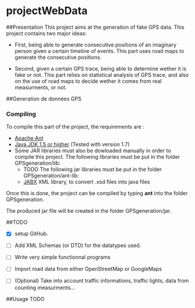 # projectWebData

##Presentation 
This project aims at the generation of fake GPS data. This project contains two major ideas:
- First, being able to generate consecutive positions of an imaginary person given a certain timeline of events. This part uses road maps to generate the consecutive positions. 

- Second, given a certain GPS trace, being able to determine wether it is fake or not. This part relies on statistical analysis of GPS trace, and also on the use of road maps to decide wether it comes from real measurments, or not.


##Generation de données GPS

### Compiling
To compile this part of the project, the requirements are :
- [Apache Ant](http://ant.apache.org/)
- [Java JDK 1.5 or higher](http://www.oracle.com/technetwork/java/javase/downloads/index.html) (Tested with version 1.7)
- Some JAR libraries must also be dowloaded manually in order to compile this project. 
 The following libraries must be put in the folder GPSgeneration/lib:
  - TODO
The following jar libraries must be put in the folder GPSgeneration/ant-lib:
  - [JABX](https://jaxb.java.net/) XML library, to convert .xsd files into java files
 
Once this is done, the project can be compiled by typing **ant** into the folder GPSgeneration. 

The produced jar file will be created in the folder GPSgeneration/jar.


##TODO 
- [x] setup GitHub.
- [ ] Add XML Schemas (or DTD) for the datatypes used.
- [ ] Write very simple functionnal programs
- [ ] Import road data from either OpenStreetMap or GoogleMaps
- [ ] (Optional) Take into account traffic informations, traffic lights, data from counting measurments...


##Usage 
TODO
